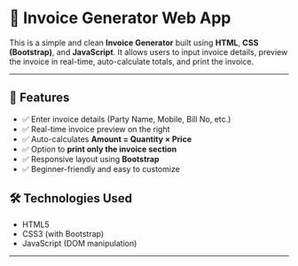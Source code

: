 # 🧾 Invoice Generator Web App

This is a simple and clean **Invoice Generator** built using **HTML**, **CSS (Bootstrap)**, and **JavaScript**. It allows users to input invoice details, preview the invoice in real-time, auto-calculate totals, and print the invoice.

---

## 🚀 Features

- ✅ Enter invoice details (Party Name, Mobile, Bill No, etc.)
- ✅ Real-time invoice preview on the right
- ✅ Auto-calculates **Amount = Quantity × Price**
- ✅ Option to **print only the invoice section**
- ✅ Responsive layout using **Bootstrap**
- ✅ Beginner-friendly and easy to customize


## 🛠️ Technologies Used

- HTML5
- CSS3 (with Bootstrap)
- JavaScript (DOM manipulation)

---



